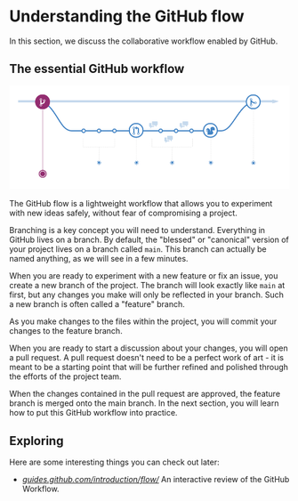 # Understanding the GitHub flow

In this section, we discuss the collaborative workflow enabled by GitHub.

## The essential GitHub workflow

![GitHub Workflow](../../../img/github-workflow.png)

The GitHub flow is a lightweight workflow that allows you to experiment with new ideas safely, without fear of compromising a project.

Branching is a key concept you will need to understand. Everything in GitHub lives on a branch. By default, the "blessed" or "canonical" version of your project lives on a branch called `main`. This branch can actually be named anything, as we will see in a few minutes.

When you are ready to experiment with a new feature or fix an issue, you create a new branch of the project. The branch will look exactly like `main` at first, but any changes you make will only be reflected in your branch. Such a new branch is often called a "feature" branch.

As you make changes to the files within the project, you will commit your changes to the feature branch.

When you are ready to start a discussion about your changes, you will open a pull request. A pull request doesn't need to be a perfect work of art - it is meant to be a starting point that will be further refined and polished through the efforts of the project team.

When the changes contained in the pull request are approved, the feature branch is merged onto the main branch. In the next section, you will learn how to put this GitHub workflow into practice.

## Exploring

Here are some interesting things you can check out later:

- *[guides.github.com/introduction/flow/](https://guides.github.com/introduction/flow/)* An interactive review of the GitHub Workflow.

